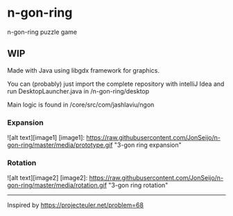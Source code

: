 # n-gon-ring
n-gon-ring puzzle game

## WIP

Made with Java using libgdx framework for graphics.

You can (probably) just import the complete repository with intelliJ Idea and run DesktopLauncher.java in /n-gon-ring/desktop 

Main logic is found in /core/src/com/jashlaviu/ngon

### Expansion

![alt text][image1]
[image1]: https://raw.githubusercontent.com/JonSeijo/n-gon-ring/master/media/prototype.gif "3-gon ring expansion"

### Rotation

![alt text][image2]
[image2]: https://raw.githubusercontent.com/JonSeijo/n-gon-ring/master/media/rotation.gif "3-gon ring rotation"

---

Inspired by https://projecteuler.net/problem=68
